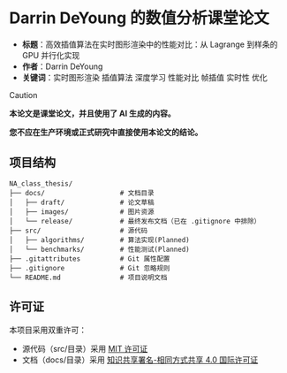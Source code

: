 # Darrin DeYoung 的数值分析课堂论文

- **标题**：高效插值算法在实时图形渲染中的性能对比：从 Lagrange 到样条的 GPU 并行化实现
- **作者**：Darrin DeYoung
- **关键词**：实时图形渲染 插值算法 深度学习 性能对比 帧插值 实时性 优化

> [!CAUTION]
>
> **本论文是课堂论文，并且使用了 AI 生成的内容。**
>
> **您不应在生产环境或正式研究中直接使用本论文的结论。**

## 项目结构

```
NA_class_thesis/
├── docs/                   # 文档目录
│   ├── draft/              # 论文草稿
│   ├── images/             # 图片资源
│   └── release/            # 最终发布文档（已在 .gitignore 中排除）
├── src/                    # 源代码
│   ├── algorithms/         # 算法实现(Planned)
│   └── benchmarks/         # 性能测试(Planned)
├── .gitattributes          # Git 属性配置
├── .gitignore              # Git 忽略规则
└── README.md               # 项目说明文档
```

## 许可证

本项目采用双重许可：

- 源代码（src/目录）采用 [MIT 许可证](LICENSE-MIT)
- 文档（docs/目录）采用 [知识共享署名-相同方式共享 4.0 国际许可证](LICENSE-CC-BY-SA)
